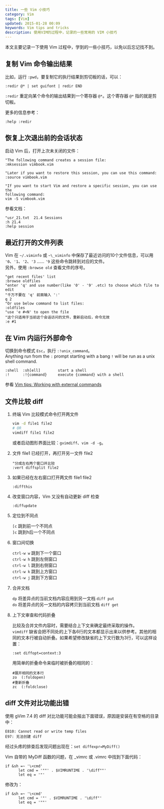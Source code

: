 ```yaml
---
title: 一些 Vim 小技巧
category: Vim
tags: [Vim]
updated: 2015-01-28 00:09
keywords: Vim tips and tricks
description: 使用VIM的过程中，记录的一些常用的 VIM 小技巧
---
```


本文主要记录一下使用 Vim 过程中，学到的一些小技巧，以免以后忘记找不到。


## 复制 Vim 命令输出结果

比如，运行 `:pwd`，要复制它的执行结果到剪切板的话，可以：

```vim
:redir @* | set guifont | redir END
```

`:redir` 重定向某个命令的输出结果到一个寄存器 `@*`。这个寄存器 `@*` 指的就是剪切板。

更多的信息参考：

```vim
:help :redir
```

<!--more-->


## 恢复上次退出前的会话状态

启动 Vim 后，打开上次未关闭的文件：

```vim
"The following command creates a session file:
:mksession vimbook.vim

"Later if you want to restore this session, you can use this command:
:source vimbook.vim

"If you want to start Vim and restore a specific session, you can use the
following command:
vim -S vimbook.vim
```

参看文档：

```vim
"usr_21.txt  21.4 Sessions
:h 21.4
:help session
```


## 最近打开的文件列表

Vim 在 `~/.viminfo` 或 `~\_viminfo` 中保存了最近访问的10个文件信息，可以用 `'0`、`'1`、`'2`、`'3` …… `'9` 这些命令跳转到对应的文件。  
另外，使用 `:browse old` 查看文件的序号。

```vim
"get recent files' list
:browse oldfiles
"enter 'q' and use number(like '0' - '9' .etc) to choose which file to edit
"千万不要在 'q' 前面输入 ':'
q 2
"Or use below command to list files:
:oldfiles
"use 'e #<N' to open the file
"这个只适用于当前这个会话访问的文件，重新启动后，命令无效
:e #1
```


## 在 Vim 内运行外部命令

切换到命令模式 `Esc`，执行 `:!unix_command`。  
Anything run from the `:` prompt starting with a bang `!` will be run as a unix shell command.

```
:shell  :sh[ell]        start a shell
:!      :!{command}     execute {command} with a shell
```

参看 [Vim tips: Working with external commands](http://www.linux.com/learn/tutorials/442419-vim-tips-working-with-external-commands)



## 文件比较 diff

 1. 终端 Vim 比较模式命令打开两文件

    ```sh
    vim -d file1 file2
    # OR
    vimdiff file1 file2
    ```

    或者启动图形界面比较：`gvimdiff`、`vim -d -g`。

 2. 文件 file1 已经打开，再打开另一文件 file2
    
    ```vim
    "分成左右两个窗口并比较
    :vert diffsplit file2
    ```

 3. 如果已经在左右窗口打开两文件 file1 file2

    ```vim
    :diffthis
    ```
    
 4. 改变窗口内容，Vim 又没有自动更新 diff 检查

    ```vim
    :diffupdate
    ```

 5. 定位到不同点
    
    `[c` 跳到前一个不同点  
    `]c` 跳到h后一个不同点

 6. 窗口间切换
    
    `ctrl-w w` 跳到下一个窗口  
    `ctrl-w h` 跳到左侧窗口  
    `ctrl-w l` 跳到右侧窗口  
    `ctrl-w k` 跳到上方窗口  
    `ctrl-w j` 跳到下方窗口  

 7. 合并文档
    
    `dp` 将差异点的当前文档内容应用到另一文档 `diff put`   
    `do` 将差异点的另一文档的内容拷贝到当前文档 `diff get`

 8. 上下文审查和代码折叠
    
    比较及合并文件内容时，需要结合上下文来确定最终采取的操作。  
    `vimdiff` 缺省会把不同处的上下各6行的文本都显示出来以供参考。其他的相同的文本行被自动折叠。如果希望修改缺省的上下文行数为3行，可以这样设置：
    
    ```vim
    :set diffopt=context:3
    ```

    用简单的折叠命令来临时被折叠的相同的：   
    
    ```
    #展开相同的文本行
    zo  (:foldopen)
    #重新折叠
    zc  (:foldclose)
    ```



## diff 文件对比功能出错

使用 gVim 7.4 的 diff 对比功能可能会报出下面错误，原因是安装在有空格的目录中：

```
E810: Cannot read or write temp files
E97: 无法创建 diff
```

经过头疼的排查后发现问题出现在：`set diffexpr=MyDiff()`

Vim 自带的 MyDiff 函数的问题，在 _vimrc 或 .vimrc 中找到下面代码：

```vim
if &sh =~ '\<cmd'
      let cmd = '""' . $VIMRUNTIME . '\diff""'
      let eq = '"'
```

修改为：

```vim
if &sh =~ '\<cmd'
      let cmd = '"' . $VIMRUNTIME . '\diff"'
      let eq = '""'
```









